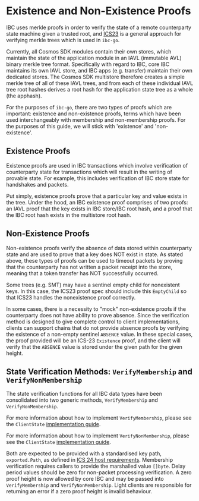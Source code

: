 <!--
order: 8
-->

# Existence and Non-Existence Proofs 

IBC uses merkle proofs in order to verify the state of a remote counterparty state machine given a trusted root, and [ICS23](https://github.com/cosmos/ics23/tree/master/go) is a general approach for verifying merkle trees which is used in `ibc-go`.

Currently, all Cosmos SDK modules contain their own stores, which maintain the state of the application module in an IAVL (immutable AVL) binary merkle tree format. Specifically with regard to IBC, core IBC maintains its own IAVL store, and IBC apps (e.g. transfer) maintain their own dedicated stores. The Cosmos SDK multistore therefore creates a simple merkle tree of all of these IAVL trees, and from each of these individual IAVL tree root hashes derives a root hash for the application state tree as a whole (the apphash).

For the purposes of `ibc-go`, there are two types of proofs which are important: existence and non-existence proofs, terms which have been used interchangeably with membership and non-membership proofs. For the purposes of this guide, we will stick with 'existence' and 'non-existence'.

## Existence Proofs

Existence proofs are used in IBC transactions which involve verification of counterparty state for transactions which will result in the writing of provable state. For example, this includes verification of IBC store state for handshakes and packets.

Put simply, existence proofs prove that a particular key and value exists in the tree. Under the hood, an IBC existence proof comprises of two  proofs: an IAVL proof that the key exists in IBC store/IBC root hash, and a proof that the IBC root hash exists in the multistore root hash.

## Non-Existence Proofs

Non-existence proofs verify the absence of data stored within counterparty state and are used to prove that a key does NOT exist in state. As stated above, these types of proofs can be used to timeout packets by proving that the counterparty has not written a packet receipt into the store, meaning that a token transfer has NOT successfully occurred.

Some trees (e.g. SMT) may have a sentinel empty child for nonexistent keys. In this case, the ICS23 proof spec should include this `EmptyChild` so that ICS23 handles the nonexistence proof correctly.

In some cases, there is a necessity to "mock" non-existence proofs if the counterparty does not have ability to prove absence. Since the verification method is designed to give complete control to client implementations, clients can support chains that do not provide absence proofs by verifying the existence of a non-empty sentinel `ABSENCE` value. In these special cases, the proof provided will be an ICS-23 `Existence` proof, and the client will verify that the `ABSENCE` value is stored under the given path for the given height.

## State Verification Methods: `VerifyMembership` and `VerifyNonMembership`

The state verification functions for all IBC data types have been consolidated into two generic methods, `VerifyMembership` and `VerifyNonMembership`.

For more information about how to implement `VerifyMembership`, please see the `ClientState` [implementation guide](https://github.com/cosmos/ibc-go/blob/02-client-refactor-beta1/docs/ibc/light-clients/client-state.md#verifymembership-method).

For more information about how to implement `VerifyNonMembership`, please see the `ClientState` [implementation guide](https://github.com/cosmos/ibc-go/blob/02-client-refactor-beta1/docs/ibc/light-clients/client-state.md#verifynonmembership-method).

Both are expected to be provided with a standardised key path, `exported.Path`, as defined in [ICS 24 host requirements](https://github.com/cosmos/ibc/tree/main/spec/core/ics-024-host-requirements). Membership verification requires callers to provide the marshalled value `[]byte`. Delay period values should be zero for non-packet processing verification. A zero proof height is now allowed by core IBC and may be passed into `VerifyMembership` and `VerifyNonMembership`. Light clients are responsible for returning an error if a zero proof height is invalid behaviour.